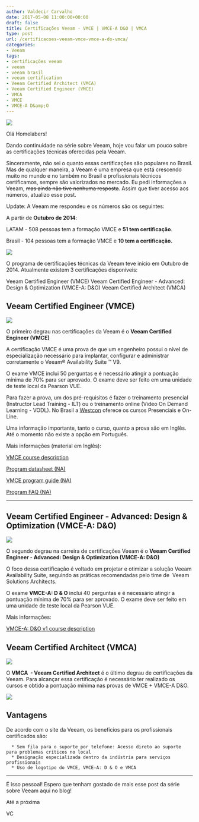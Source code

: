 ```yaml
---
author: Valdecir Carvalho
date: 2017-05-08 11:00:00+00:00
draft: false
title: Certificações Veeam - VMCE | VMCE-A D&O | VMCA
type: post
url: /certificacoes-veeam-vmce-vmce-a-do-vmca/
categories:
- Veeam
tags:
- certificações veeam
- veeam
- veeam brasil
- veeam certification
- Veeam Certified Architect (VMCA)
- Veeam Certified Engineer (VMCE)
- VMCA
- VMCE
- VMCE-A D&amp;O
---
```


![](/imagens/2017/04/banner-homelaber-veeamon.jpg)


Olá Homelabers!

Dando continuidade na série sobre Veeam, hoje vou falar um pouco sobre as certificações técnicas oferecidas pela Veeam.

Sinceramente, não sei o quanto essas certificações são populares no Brasil. Mas de qualquer maneira, a Veeam é uma empresa que está crescendo muito no mundo e no também no Brasil e profissionais técnicos certificamos, sempre são valorizados no mercado. Eu pedi informações a Veeam, <del>mas ainda não tive nenhuma resposta</del>. Assim que tiver acesso aos números, atualizo esse post.

Update: A Veeam me respondeu e os números são os seguintes:

A partir de **Outubro de 2014**:

LATAM - 508 pessoas tem a formação VMCE e **51 tem certificação**.

Brasil - 104 pessoas tem a formação VMCE e **10 tem a certificação.**

![](/imagens/2017/05/canudo-300x187.png)


O programa de certificações técnicas da Veeam teve início em Outubro de 2014. Atualmente existem 3 certificações disponíveis:

Veeam Certified Engineer (VMCE)
Veeam Certified Engineer - Advanced: Design & Optimization (VMCE-A: D&O)
Veeam Certified Architect (VMCA)

<!-- more -->



## Veeam Certified Engineer (VMCE)



![](/imagens/2017/05/VCE.png)


O primeiro degrau nas certificações da Veeam é o **Veeam Certified Engineer (VMCE)**

A certificação VMCE é uma prova de que um engenheiro possui o nível de especialização necessário para implantar, configurar e administrar corretamente o Veeam® Availability Suite ™ V9.

O exame VMCE inclui 50 perguntas e é necessário atingir a pontuação mínima de 70% para ser aprovado. O exame deve ser feito em uma unidade de teste local da Pearson VUE.

Para fazer a prova, um dos pré-requisitos é fazer o treinamento presencial (Instructor Lead Training - ILT) ou o treinamento online (Video On Demand Learning - VODL). No Brasil a [Westcon](http://br.westcon.com/content/academy/veeam-certified-engineer-vmce-v9x) oferece os cursos Presenciais e On-Line.

Uma informação importante, tanto o curso, quanto a prova são em Inglês. Até o momento não existe a opção em Português.

Mais informações (material em Inglês):

[VMCE course description](https://www.veeam.com/vmce_classroom_course_description_ds.pdf)

[Program datasheet (NA)](https://www.veeam.com/vmce_datasheet_us_ds.pdf)

[VMCE program guide (NA)](https://www.veeam.com/vmce_program_guide_us_ds.pdf)

[Program FAQ (NA)](https://www.veeam.com/vmce_faq_ds.pdf)



* * *





## Veeam Certified Engineer - Advanced: Design & Optimization (VMCE-A: D&O)



![](/imagens/2017/05/VCEA.png)


O segundo degrau na carreira de certificações Veeam é o **Veeam Certified Engineer - Advanced: Design & Optimization (VMCE-A: D&O)**

O foco dessa certificação é voltado em projetar e otimizar a solução Veeam Availability Suite, seguindo as práticas recomendadas pelo time de  Veeam Solutions Architects.

O exame **VMCE-A: D & O** inclui 40 perguntas e é necessário atingir a pontuação mínima de 70% para ser aprovado. O exame deve ser feito em uma unidade de teste local da Pearson VUE.

Mais informações:

[VMCE-A: D&O v1 course description](https://www.veeam.com/vmce_advanced_course_description_ds.pdf)



## Veeam Certified Architect (VMCA)



![](/imagens/2017/05/VCA.png)


O **VMCA  - Veeam Certified Architect** é o último degrau de certificações da Veeam. Para alcançar essa certificação é necessário ter realizado os cursos e obtido a pontuação mínima nas provas de VMCE + VMCE-A D&O.

![](/imagens/2017/05/Veeam-Certifications.png)




## Vantagens



De acordo com o site da Veeam, os benefícios para os profissionais certificados são:




      * Sem fila para o suporte por telefone: Acesso direto ao suporte para problemas críticos no local
      * Designação especializada dentro da indústria para serviços profissionais
      * Uso de logotipo do VMCE, VMCE-A: D & O e VMCA




* * *



É isso pessoal! Espero que tenham gostado de mais esse post da série sobre Veeam aqui no blog!

Até a próxima

VC
